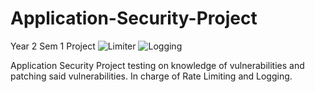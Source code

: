 # Application-Security-Project
Year 2 Sem 1 Project 
![Limiter](https://user-images.githubusercontent.com/66630920/211046311-4d89d8e6-34a0-4418-a26e-d8b1fa615a6c.jpg)
![Logging](https://user-images.githubusercontent.com/66630920/211046341-3db108a3-4385-48de-8a88-74e760ce0472.jpg)

Application Security Project testing on knowledge of vulnerabilities and patching said vulnerabilities. In charge of Rate Limiting and Logging. 
